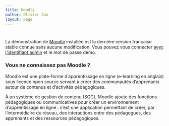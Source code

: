 ```yaml
---
title: Moodle
author: Olivier Jan
layout: page
---
```

# 

La démonstration de [Moodle][1] installée est la dernière version française stable connue sans aucune modification. Vous pouvez vous connecter [avec l’identifiant admin][2] et le mot de passe demo.

### Vous ne connaissez pas Moodle ?

 [1]: http://moodle.org/
 [2]: http://demo.cms-fr.net/moodle

Moodle est une plate-forme d’apprentissage en ligne (e-learning en anglais) sous licence open source servant à créer des communautés d’apprenants autour de contenus et d’activités pédagogiques.

À un système de gestion de contenu (SGC), Moodle ajoute des fonctions pédagogiques ou communicatives pour créer un environnement d’apprentissage en ligne : c’est une application permettant de créer, par l’intermédiaire du réseau, des interactions entre des pédagogues, des apprenants et des ressources pédagogiques.